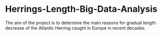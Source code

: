 # Herrings-Length-Big-Data-Analysis
The aim of the project is to determine the main reasons for gradual length decrease of the Atlantic Herring caught in Europe in recent decades.

